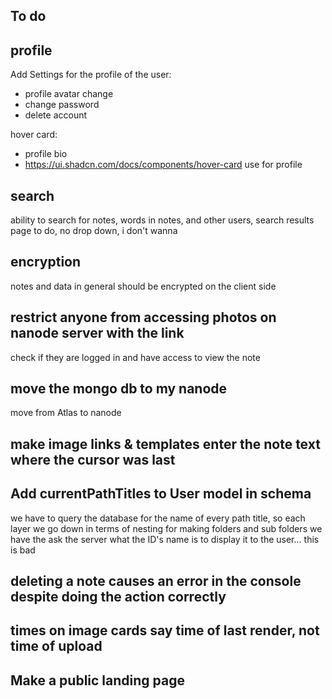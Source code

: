 ## To do

## profile

Add Settings for the profile of the user:

- profile avatar change
- change password
- delete account

hover card:

- profile bio
- https://ui.shadcn.com/docs/components/hover-card use for profile

## search

ability to search for notes, words in notes, and other users, search results page to do, no drop down, i don't wanna 

## encryption

notes and data in general should be encrypted on the client side

## restrict anyone from accessing photos on nanode server with the link

check if they are logged in and have access to view the note

## move the mongo db to my nanode

move from Atlas to nanode

## make image links & templates enter the note text where the cursor was last

## Add currentPathTitles to User model in schema

we have to query the database for the name of every path title, so each layer we go down in terms of nesting for making folders and sub folders we have the ask the server what the ID's name is to display it to the user... this is bad

## deleting a note causes an error in the console despite doing the action correctly

## times on image cards say time of last render, not time of upload

## Make a public landing page 
